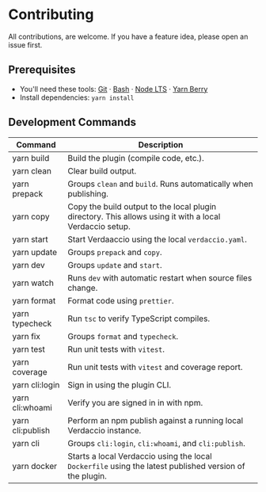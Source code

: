 # Contributing

All contributions, are welcome. If you have a feature idea, please open an issue
first.

## Prerequisites

- You'll need these tools:
  [Git](https://git-scm.com/book/en/v2/Getting-Started-Installing-Git) &middot;
  [Bash](https://www.google.de/search?q=install+bash) &middot; [Node
  LTS](https://nodejs.org/en/download) &middot; [Yarn
  Berry](https://yarnpkg.com/lang/en/docs/install)
- Install dependencies: `yarn install`

## Development Commands

| Command          | Description                                                                                             |
| ---------------- | ------------------------------------------------------------------------------------------------------- |
| yarn build       | Build the plugin (compile code, etc.).                                                                  |
| yarn clean       | Clear build output.                                                                                     |
| yarn prepack     | Groups `clean` and `build`. Runs automatically when publishing.                                         |
| yarn copy        | Copy the build output to the local plugin directory. This allows using it with a local Verdaccio setup. |
| yarn start       | Start Verdaaccio using the local `verdaccio.yaml`.                                                      |
| yarn update      | Groups `prepack` and `copy`.                                                                            |
| yarn dev         | Groups `update` and `start`.                                                                            |
| yarn watch       | Runs `dev` with automatic restart when source files change.                                             |
| yarn format      | Format code using `prettier`.                                                                           |
| yarn typecheck   | Run `tsc` to verify TypeScript compiles.                                                                |
| yarn fix         | Groups `format` and `typecheck`.                                                                        |
| yarn test        | Run unit tests with `vitest`.                                                                           |
| yarn coverage    | Run unit tests with `vitest` and coverage report.                                                       |
| yarn cli:login   | Sign in using the plugin CLI.                                                                           |
| yarn cli:whoami  | Verify you are signed in in with npm.                                                                   |
| yarn cli:publish | Perform an npm publish against a running local Verdaccio instance.                                      |
| yarn cli         | Groups `cli:login`, `cli:whoami`, and `cli:publish`.                                                    |
| yarn docker      | Starts a local Verdaccio using the local `Dockerfile` using the latest published version of the plugin. |
